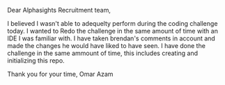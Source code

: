 Dear Alphasights Recruitment team,

I believed I wasn't able to adequelty perform during the coding challenge today.
I wanted to Redo the challenge in the same amount of time with an IDE I was familiar with. I have taken brendan's comments in account and made the changes he would have liked to have seen. I have done the challenge in the same ammount of time, this includes creating and initializing this repo.

Thank you for your time,
Omar Azam
